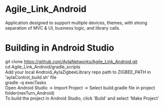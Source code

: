Agile_Link_Android
==================

Application designed to support multiple devices, themes, with strong separation of MVC &amp; UI, business logic, and library calls. 



Building in Android Studio
=========================

git clone https://github.com/AylaNetworks/Agile_Link_Android.git                                                    
cd Agile_Link_Android/gradle_scripts                                                                                
Add your local Android_AylaZigbeeLibrary repo path to ZIGBEE_PATH in 'aylaControl_build.sh' file                    
gradle -q execTasks                                                                                                  
Open Android Studio -> Import Project -> Select build.gradle file in project folder(nexTurn_Android)                
To build the project in Android Studio, click 'Build' and select 'Make Project'

